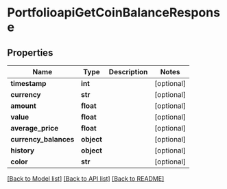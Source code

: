 # PortfolioapiGetCoinBalanceResponse

## Properties
Name | Type | Description | Notes
------------ | ------------- | ------------- | -------------
**timestamp** | **int** |  | [optional] 
**currency** | **str** |  | [optional] 
**amount** | **float** |  | [optional] 
**value** | **float** |  | [optional] 
**average_price** | **float** |  | [optional] 
**currency_balances** | **object** |  | [optional] 
**history** | **object** |  | [optional] 
**color** | **str** |  | [optional] 

[[Back to Model list]](../README.md#documentation-for-models) [[Back to API list]](../README.md#documentation-for-api-endpoints) [[Back to README]](../README.md)

